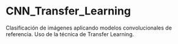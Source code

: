 # CNN_Transfer_Learning
Clasificación de imágenes aplicando modelos convolucionales de referencia. Uso de la técnica de Transfer Learning.
